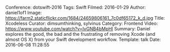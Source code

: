 Conference: dotswift-2016
Tags: Swift
Filmed: 2016-01-29
Author: daniel1of1
Image: https://farm2.staticflickr.com/1684/24659806161_7c0df65172_k_d.jpg
Title: Xcodeless
Curator: dimsumthinking, sylvinus
Category: Frontend
Video: https://www.youtube.com/watch?v=IvGNB4bMpHI
Summary: Daniel explores the good, the bad and the frustrating of removing Xcode (and almost OS X) from your Swift development workflow.
Template: talk
Date: 2016-06-08 11:28:55